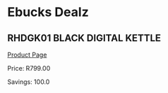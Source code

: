 
# Ebucks Dealz
## RHDGK01 BLACK DIGITAL KETTLE
[Product Page](https://www.ebucks.com/web/shop/productSelected.do?prodId=1084020314&catId=1157551679)

Price: R799.00

Savings: 100.0


	